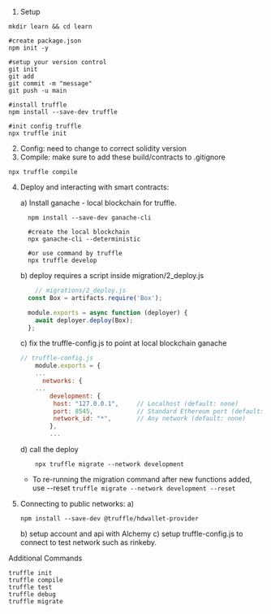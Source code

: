 1) Setup
````
mkdir learn && cd learn

#create package.json
npm init -y

#setup your version control
git init
git add
git commit -m "message"
git push -u main

#install truffle
npm install --save-dev truffle

#init config truffle
npx truffle init

````

2) Config: need to change to correct solidity version
3) Compile: make sure to add these build/contracts to .gitignore
````
npx truffle compile
````
4) Deploy and interacting with smart contracts:

      a) Install ganache - local blockchain for truffle.
      ````
        npm install --save-dev ganache-cli

        #create the local blockchain
        npx ganache-cli --deterministic
        
        #or use command by truffle
        npx truffle develop
      ````
      b) deploy requires a script inside migration/2_deploy.js
      ````javascript
          // migrations/2_deploy.js
        const Box = artifacts.require('Box');

        module.exports = async function (deployer) {
          await deployer.deploy(Box);
        };
      ````
      c) fix the truffle-config.js to point at local blockchain ganache
      ````javascript
      // truffle-config.js
          module.exports = {
          ...
            networks: {
          ...
              development: {
               host: "127.0.0.1",     // Localhost (default: none)
               port: 8545,            // Standard Ethereum port (default: none)
               network_id: "*",       // Any network (default: none)
              },
              ...
      ````
      d) call the deploy 
      ````
          npx truffle migrate --network development
      ````
      * To re-running the migration command after new functions added, use --reset
            ````truffle migrate --network development --reset   ````
5) Connecting to public networks:
      a)
      ````
      npm install --save-dev @truffle/hdwallet-provider
      ````
      b) setup account and api with Alchemy
      c) setup truffle-config.js to connect to test network such as rinkeby.
      
 
 Additional Commands
````
truffle init
truffle compile
truffle test
truffle debug
truffle migrate
````

